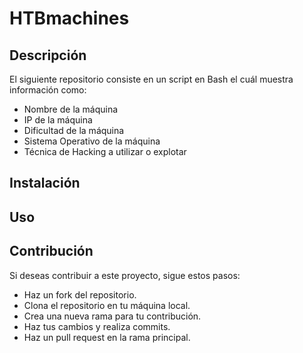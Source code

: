 # HTBmachines

## Descripción

El siguiente repositorio consiste en un script en Bash el cuál muestra información como:
- Nombre de la máquina
- IP de la máquina
- Dificultad de la máquina
- Sistema Operativo de la máquina
- Técnica de Hacking a utilizar o explotar

## Instalación

## Uso

## Contribución

Si deseas contribuir a este proyecto, sigue estos pasos: 

- Haz un fork del repositorio. 
- Clona el repositorio en tu máquina local.
- Crea una nueva rama para tu contribución. 
- Haz tus cambios y realiza commits. 
- Haz un pull request en la rama principal.



